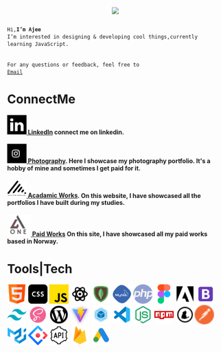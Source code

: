 

<h1 align="center">
  <a href="https://git.io/typing-svg">
    <img src="https://readme-typing-svg.herokuapp.com/?lines=Hello,+There!+👋;&center=true&size=30">
  </a>
</h1>
<code>Hi,<b>I’m Ajee</b>
I’m interested in designing & developing cool things,currently learning JavaScript.

For any questions or feedback, feel free to <a href="mailto:info@aone.no">Email</a></code>


# ConnectMe

 #### <a href="https://www.linkedin.com/"><img width="45" src="images/icons/link.png">  LinkedIn</a>  connect me on linkedin.


#### <a href="https://www.instagram.com/pro7thphotography/"><img width="45" src="images/icons/insta.jpeg">  Photography</a></a>. Here I showcase my photography portfolio. It's a hobby of mine and sometimes I get paid for it.
  
#### <a href="https://ajee2.netlify.app/"><img width="45" src="images/icons/logo.png">  Acadamic Works</a>. On this website, I have showcased all the portfolios I have built during my studies.
  
#### <a href="https://www.aone.no/"><img width="55" src="images/icons/aone.png">  Paid Works</a>  On this site, I have showcased all my paid works based in Norway.


# Tools|Tech

<img width="45" src="images/icons/html.png"> <img width="45" src="images/icons/css.png"> <img width="45" src="images/icons/js.png">  <img width="45" src="images/icons/react.png"> <img width="45" src="images/icons/mongo.png"> <img width="45" src="images/icons/mysql.png"> <img width="45" src="images/icons/php.png"> <img width="45" src="images/icons/figma.png"> <img width="45" src="images/icons/adobe.png"> <img width="45" src="images/icons/bootstrap.png"> <img width="45" src="images/icons/tailwind.png"> <img width="45" src="images/icons/sass.png"> <img width="45" src="images/icons/wordpress.png"> <img width="45" src="images/icons/vite.png"> <img width="45" src="images/icons/webpack.png"> <img width="45" src="images/icons/vscode.png">  <img width="45" src="images/icons/node.png"> <img width="45" src="images/icons/npm.png"> <img width="45" src="images/icons/yarn-pm.png"><img width="45" src="images/icons/postman.png"> <img width="45" src="images/icons/mui.png"> <img width="45" src="images/icons/ant.png"> <img width="45" src="images/icons/api.png"> <img width="45" src="images/icons/firebase.png"> <img width="45" src="images/icons/ads.png">

<!---
gitAji/gitAji is a ✨ special ✨ repository because its `README.md` (this file) appears on your GitHub profile.
You can click the Preview link to take a look at your changes.
--->

